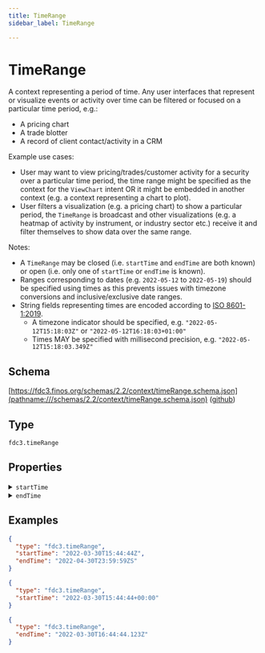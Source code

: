 ```yaml
---
title: TimeRange
sidebar_label: TimeRange

---
```


# TimeRange

A context representing a period of time. Any user interfaces that represent or visualize events or activity over time can be filtered or focused on a particular time period, e.g.:

- A pricing chart
- A trade blotter
- A record of client contact/activity in a CRM

Example use cases:

- User may want to view pricing/trades/customer activity for a security over a particular time period, the time range might be specified as the context for the `ViewChart` intent OR it might be embedded in another context (e.g. a context representing a chart to plot).
- User filters a visualization (e.g. a pricing chart) to show a particular period, the `TimeRange` is broadcast and other visualizations (e.g. a heatmap of activity by instrument, or industry sector etc.) receive it and filter themselves to show data over the same range.

Notes:

- A `TimeRange` may be closed (i.e. `startTime` and `endTime` are both known) or open (i.e. only one of `startTime` or `endTime` is known).
- Ranges corresponding to dates (e.g. `2022-05-12` to `2022-05-19`) should be specified using times as this prevents issues with timezone conversions and inclusive/exclusive date ranges.
- String fields representing times are encoded according to [ISO 8601-1:2019](https://www.iso.org/standard/70907.html).
  - A timezone indicator should be specified, e.g. `"2022-05-12T15:18:03Z"` or `"2022-05-12T16:18:03+01:00"`
  - Times MAY be specified with millisecond precision, e.g. `"2022-05-12T15:18:03.349Z"`

## Schema

[https://fdc3.finos.org/schemas/2.2/context/timeRange.schema.json](pathname:///schemas/2.2/context/timeRange.schema.json) ([github](https://github.com/finos/FDC3/tree/main/packages/fdc3-context/schemas/context/timeRange.schema.json))

## Type

`fdc3.timeRange`

## Properties

<details>
  <summary><code>startTime</code></summary>

**type**: `string`

The start time of the range, encoded according to [ISO 8601-1:2019](https://www.iso.org/standard/70907.html) with a timezone indicator.

</details>

<details>
  <summary><code>endTime</code></summary>

**type**: `string`

The end time of the range, encoded according to [ISO 8601-1:2019](https://www.iso.org/standard/70907.html) with a timezone indicator.

</details>

## Examples

```json
{
  "type": "fdc3.timeRange",
  "startTime": "2022-03-30T15:44:44Z",
  "endTime": "2022-04-30T23:59:59ZS"
}
```

```json
{
  "type": "fdc3.timeRange",
  "startTime": "2022-03-30T15:44:44+00:00"
}
```

```json
{
  "type": "fdc3.timeRange",
  "endTime": "2022-03-30T16:44:44.123Z"
}
```

